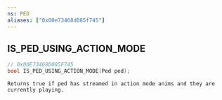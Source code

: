 ```yaml
---
ns: PED
aliases: ["0x00e73468d085f745"]
---
```

## IS_PED_USING_ACTION_MODE

```c
// 0x00E73468D085F745
bool IS_PED_USING_ACTION_MODE(Ped ped);
```

```
Returns true if ped has streamed in action mode anims and they are currently playing.
```
